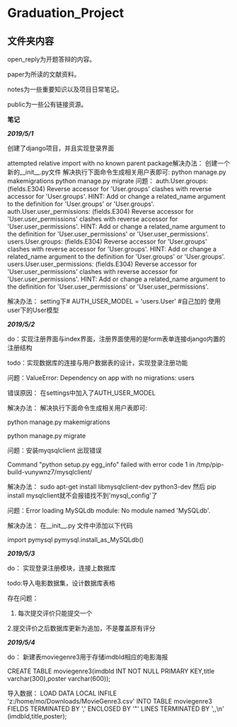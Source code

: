 # Graduation_Project
## 文件夹内容
   open_reply为开题答辩的内容。
   
   paper为所读的文献资料。
   
   notes为一些重要知识以及项目日常笔记。
   
   public为一些公有链接资源。
   
**笔记**

***2019/5/1***

创建了django项目，并且实现登录界面

attempted relative import with no known parent package解决办法：
创建一个新的__init__.py文件
 解决执行下面命令生成相关用户表即可:
    python manage.py  makemigrations
    python manage.py  migrate
问题：
auth.User.groups: (fields.E304) Reverse accessor for 'User.groups' clashes with reverse accessor for 'User.groups'.
	HINT: Add or change a related_name argument to the definition for 'User.groups' or 'User.groups'.
auth.User.user_permissions: (fields.E304) Reverse accessor for 'User.user_permissions' clashes with reverse accessor for 'User.user_permissions'.
	HINT: Add or change a related_name argument to the definition for 'User.user_permissions' or 'User.user_permissions'.
users.User.groups: (fields.E304) Reverse accessor for 'User.groups' clashes with reverse accessor for 'User.groups'.
	HINT: Add or change a related_name argument to the definition for 'User.groups' or 'User.groups'.
users.User.user_permissions: (fields.E304) Reverse accessor for 'User.user_permissions' clashes with reverse accessor for 'User.user_permissions'.
	HINT: Add or change a related_name argument to the definition for 'User.user_permissions' or 'User.user_permissions'.

解决办法：
setting下# AUTH_USER_MODEL = 'users.User'   #自己加的   使用user下的User模型

***2019/5/2***

do：实现注册界面与index界面，注册界面使用的是form表单连接django内置的注册结构

todo：实现数据库的连接与用户数据表的设计，实现登录注册功能


问题：ValueError: Dependency on app with no migrations: users

错误原因： 在settings中加入了AUTH_USER_MODEL 

解决办法： 
解决执行下面命令生成相关用户表即可:

python manage.py  makemigrations

python manage.py  migrate

问题：安装myqsqlclient 出现错误

Command "python setup.py egg_info" failed with error code 1 in /tmp/pip-build-vunywnz7/mysqlclient/

解决办法：
sudo  apt-get install libmysqlclient-dev python3-dev
然后
pip install mysqlclient就不会报错找不到'mysql_config'了

问题：Error loading MySQLdb module: No module named 'MySQLdb'.

解决办法：
在__init__.py 文件中添加以下代码

import pymysql
pymysql.install_as_MySQLdb()

***2019/5/3***

do：
实现登录注册模块，连接上数据库

todo:导入电影数据集，设计数据库表格

存在问题：
1. 每次提交评价只能提交一个

2.提交评价之后数据库更新为追加，不是覆盖原有评分

***2019/5/4***

do：
新建表moviegenre3用于存储imdbId相应的电影海报

CREATE TABLE moviegenre3(imdbId INT NOT NULL PRIMARY KEY,title varchar(300),poster varchar(600));

导入数据：
LOAD DATA LOCAL INFILE 'z:/home/mo/Downloads/MovieGenre3.csv' INTO TABLE moviegenre3
FIELDS TERMINATED BY ','
ENCLOSED BY '"'
LINES TERMINATED BY ',,\n'
(imdbId,title,poster);



